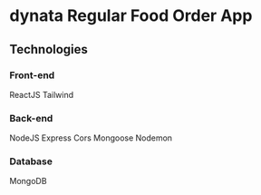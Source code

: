 # dynata Regular Food Order App

## Technologies

### Front-end

ReactJS
Tailwind

### Back-end

NodeJS
Express
Cors
Mongoose
Nodemon

### Database

MongoDB
